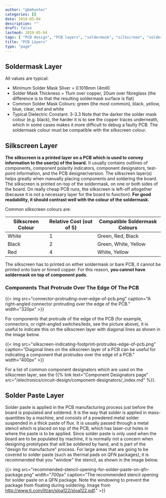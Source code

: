 ```yaml
---
author: "gbmhunter"
categories: []
date: 2019-05-04
description: ""
draft: false
lastmod: 2019-05-04
tags: [ "PCB design", "PCB layers", "soldermask", "silkscreen", "solder paste", "PCBs", "stack-up", "layers", "manufacturing" ]
title: "PCB Layers"
type: "page"
---
```


## Soldermask Layer

All values are typical:

* Minimum Solder Mask Sliver = 0.1016mm (4mill)
* Solder Mask Thickness = 11um over copper, 20um over fibreglass (the difference is to that the resulting soldermask surface is flat)
* Common Solder Mask Colours: green (the most common), black, yellow, blue, clear, red and white
* Typical Dielectric Constant: 3-3.3 Note that the darker the solder mask colour (e.g. black), the harder it is to see the copper traces underneath, which in some cases makes it more difficult to debug a faulty PCB. The soldermask colour must be compatible with the silkscreen colour.

## Silkscreen Layer

**The silkscreen is a printed layer on a PCB which is used to convey information to the user(s) of the board.** It usually contains outlines of components, component polarity indicators, component designators, test-point information, and the PCB designer/version. The silkscreen layer(s) helps greatly when manually placing components and soldering the board. The silkscreen is printed on-top of the soldermask, on one or both sides of the board. On really cheap PCB runs, the silkscreen is left-off altogether (because it is not a necessary layer for the board to function). **For good readability, it should contrast well with the colour of the soldermask.**

Common silkscreen colours are:

<table>
  <thead>
      <tr>
        <th>Silkscreen Colour</th>
        <th>Relative Cost (out of 5)</th>
        <th>Compatible Soldermask Colours</th>
      </tr>
  </thead>
  <tbody>
    <tr>
      <td>White</td>
      <td>1</td>
      <td>Green, Red, Black</td>
    </tr>
    <tr>
      <td>Black</td>
      <td>2</td>
      <td>Green, White, Yellow</td>
    </tr>
    <tr>
      <td>Red</td>
      <td>4</td>
      <td>White, Yellow</td>
    </tr>
  </tbody>
</table>

The silkscreen has to printed on either soldermask or bare PCB, it cannot be printed onto bare or tinned copper. For this reason, **you cannot have soldermask on top of component pads**.

### Components That Protrude Over The Edge Of The PCB

{{< img src="connector-protruding-over-edge-of-pcb.png" caption="A right-angled connector protruding over the edge of the PCB."  width="320px" >}}

For components that protrude of the edge of the PCB (for example, connectors, or right-angled switches/leds, see the picture above), it is useful to indicate this on the silkscreen layer with diagonal lines as shown in the image below.

{{< img src="silkscreen-indicating-footprint-protrudes-edge-of-pcb.png" caption="Diagonal lines on the silkscreen layer of a PCB can be useful for indicating a component that protrudes over the edge of a PCB."  width="400px" >}}

For a list of common component designators which are used on the silkscreen layer, see the {{% link text="Component Designators page" src="/electronics/circuit-design/component-designators/_index.md" %}}.

## Solder Paste Layer

Solder paste is applied in the PCB manufacturing process just before the board is populated and soldered. It is the way that solder is applied in mass-quantities by a machine, and consists of a powdered metal solder suspended in a thick paste of flux. It is usually passed through a metal stencil which is placed on top of the PCB, which has laser-cut holes in where the paste is to be applied. Since solder paste is only used when the board are to be populated by machine, it is normally not a concern when designing prototypes that will be soldered by hand, and is part of the "design for manufacture" process. For large areas that are going to be covered to solder paste (such as thermal pads on QFN packages), it is recommended that you "window" the stencil, as shown in the image below.

{{< img src="recommended-stencil-opening-for-solder-paste-on-qfn-package.png" width="700px" caption="The recommended stencil opening for solder paste on a QFN package. Note the windowing to prevent the package from floating during soldering. Image from http://www.ti.com/lit/an/sloa122/sloa122.pdf." >}}

